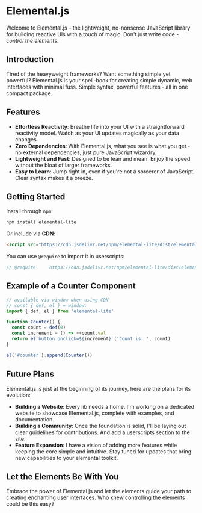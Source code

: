 # Elemental.js

Welcome to Elemental.js – the lightweight, no-nonsense JavaScript library for building reactive UIs with a touch of magic. Don't just write code - _control the elements_.

## Introduction

Tired of the heavyweight frameworks? Want something simple yet powerful? Elemental.js is your spell-book for creating simple dynamic, web interfaces with minimal fuss. Simple syntax, powerful features - all in one compact package.

## Features

- **Effortless Reactivity**: Breathe life into your UI with a straightforward reactivity model. Watch as your UI updates magically as your data changes.
- **Zero Dependencies**: With Elemental.js, what you see is what you get - no external dependencies, just pure JavaScript wizardry.
- **Lightweight and Fast**: Designed to be lean and mean. Enjoy the speed without the bloat of larger frameworks.
- **Easy to Learn**: Jump right in, even if you're not a sorcerer of JavaScript. Clear syntax makes it a breeze.

## Getting Started

Install through `npm`:

```bash
npm install elemental-lite
```

Or include via **CDN**:

```html
<script src="https://cdn.jsdelivr.net/npm/elemental-lite/dist/elemental.min.js"></script>
```

You can use `@require` to import it in userscripts:

```javascript
// @require     https://cdn.jsdelivr.net/npm/elemental-lite/dist/elemental.min.js
```

## Example of a Counter Component

```javascript
// available via window when using CDN
// const { def, el } = window;
import { def, el } from 'elemental-lite'

function Counter() {
  const count = def(0)
  const increment = () => ++count.val
  return el`button onclick=${increment}`('Count is: ', count)
}

el('#counter').append(Counter())
```

## Future Plans

Elemental.js is just at the beginning of its journey, here are the plans for its evolution:

- **Building a Website**: Every lib needs a home. I'm working on a dedicated website to showcase Elemental.js, complete with examples, and documentation.
- **Building a Community**: Once the foundation is solid, I'll be laying out clear guidelines for contributions. And add a userscripts section to the site.
- **Feature Expansion**: I have a vision of adding more features while keeping the core simple and intuitive. Stay tuned for updates that bring new capabilities to your elemental toolkit.

## Let the Elements Be With You

Embrace the power of Elemental.js and let the elements guide your path to creating enchanting user interfaces. Who knew controlling the elements could be this easy?
